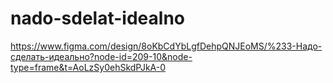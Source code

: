 # nado-sdelat-idealno

https://www.figma.com/design/8oKbCdYbLgfDehpQNJEoMS/%233-Надо-сделать-идеально?node-id=209-10&node-type=frame&t=AoLzSy0ehSkdPJkA-0
